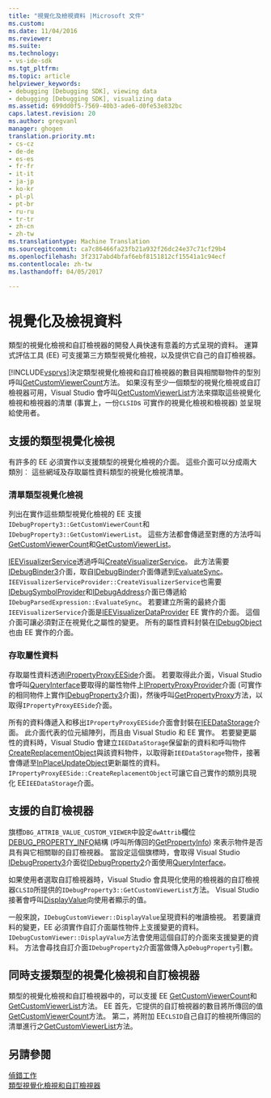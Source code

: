```yaml
---
title: "視覺化及檢視資料 |Microsoft 文件"
ms.custom: 
ms.date: 11/04/2016
ms.reviewer: 
ms.suite: 
ms.technology:
- vs-ide-sdk
ms.tgt_pltfrm: 
ms.topic: article
helpviewer_keywords:
- debugging [Debugging SDK], viewing data
- debugging [Debugging SDK], visualizing data
ms.assetid: 699dd0f5-7569-40b3-ade6-d0fe53e832bc
caps.latest.revision: 20
ms.author: gregvanl
manager: ghogen
translation.priority.mt:
- cs-cz
- de-de
- es-es
- fr-fr
- it-it
- ja-jp
- ko-kr
- pl-pl
- pt-br
- ru-ru
- tr-tr
- zh-cn
- zh-tw
ms.translationtype: Machine Translation
ms.sourcegitcommit: ca7c86466fa23fb21a932f26dc24e37c71cf29b4
ms.openlocfilehash: 3f2317abd4bfaf6ebf8151812cf15541a1c94ecf
ms.contentlocale: zh-tw
ms.lasthandoff: 04/05/2017

---
```

# <a name="visualizing-and-viewing-data"></a>視覺化及檢視資料
類型的視覺化檢視和自訂檢視器的開發人員快速有意義的方式呈現的資料。 運算式評估工具 (EE) 可支援第三方類型視覺化檢視，以及提供它自己的自訂檢視器。  
  
 [!INCLUDE[vsprvs](../../code-quality/includes/vsprvs_md.md)]決定類型視覺化檢視和自訂檢視器的數目與相關聯物件的型別呼叫[GetCustomViewerCount](../../extensibility/debugger/reference/idebugproperty3-getcustomviewercount.md)方法。 如果沒有至少一個類型的視覺化檢視或自訂檢視器可用，Visual Studio 會呼叫[GetCustomViewerList](../../extensibility/debugger/reference/idebugproperty3-getcustomviewerlist.md)方法來擷取這些視覺化檢視和檢視器的清單 (事實上，一份`CLSID`s 可實作的視覺化檢視和檢視器) 並呈現給使用者。  
  
## <a name="supporting-type-visualizers"></a>支援的類型視覺化檢視  
 有許多的 EE 必須實作以支援類型的視覺化檢視的介面。 這些介面可以分成兩大類別︰ 這些網域及存取屬性資料類型的視覺化檢視清單。  
  
### <a name="listing-type-visualizers"></a>清單類型視覺化檢視  
 列出在實作這些類型視覺化檢視的 EE 支援`IDebugProperty3::GetCustomViewerCount`和`IDebugProperty3::GetCustomViewerList`。 這些方法都會傳遞至對應的方法呼叫[GetCustomViewerCount](../../extensibility/debugger/reference/ieevisualizerservice-getcustomviewercount.md)和[GetCustomViewerList](../../extensibility/debugger/reference/ieevisualizerservice-getcustomviewerlist.md)。  
  
 [IEEVisualizerService](../../extensibility/debugger/reference/ieevisualizerservice.md)透過呼叫[CreateVisualizerService](../../extensibility/debugger/reference/ieevisualizerserviceprovider-createvisualizerservice.md)。 此方法需要[IDebugBinder3](../../extensibility/debugger/reference/idebugbinder3.md)介面，取自[IDebugBinder](../../extensibility/debugger/reference/idebugbinder.md)介面傳遞到[EvaluateSync](../../extensibility/debugger/reference/idebugparsedexpression-evaluatesync.md)。 `IEEVisualizerServiceProvider::CreateVisualizerService`也需要[IDebugSymbolProvider](../../extensibility/debugger/reference/idebugsymbolprovider.md)和[IDebugAddress](../../extensibility/debugger/reference/idebugaddress.md)介面已傳遞給`IDebugParsedExpression::EvaluateSync`。 若要建立所需的最終介面`IEEVisualizerService`介面是[IEEVisualizerDataProvider](../../extensibility/debugger/reference/ieevisualizerdataprovider.md) EE 實作的介面。 這個介面可讓必須對正在視覺化之屬性的變更。 所有的屬性資料封裝在[IDebugObject](../../extensibility/debugger/reference/idebugobject.md)也由 EE 實作的介面。  
  
### <a name="accessing-property-data"></a>存取屬性資料  
 存取屬性資料透過[IPropertyProxyEESide](../../extensibility/debugger/reference/ipropertyproxyeeside.md)介面。 若要取得此介面，Visual Studio 會呼叫[QueryInterface](/cpp/atl/queryinterface)要取得的屬性物件上[IPropertyProxyProvider](../../extensibility/debugger/reference/ipropertyproxyprovider.md)介面 (可實作的相同物件上實作[IDebugProperty3](../../extensibility/debugger/reference/idebugproperty3.md)介面)，然後呼叫[GetPropertyProxy](../../extensibility/debugger/reference/ipropertyproxyprovider-getpropertyproxy.md)方法，以取得`IPropertyProxyEESide`介面。  
  
 所有的資料傳遞入和移出`IPropertyProxyEESide`介面會封裝在[IEEDataStorage](../../extensibility/debugger/reference/ieedatastorage.md)介面。 此介面代表的位元組陣列，而且由 Visual Studio 和 EE 實作。 若要變更屬性的資料時，Visual Studio 會建立`IEEDataStorage`保留新的資料和呼叫物件[CreateReplacementObject](../../extensibility/debugger/reference/ipropertyproxyeeside-createreplacementobject.md)與該資料物件，以取得新`IEEDataStorage`物件，接著會傳遞至[InPlaceUpdateObject](../../extensibility/debugger/reference/ipropertyproxyeeside-inplaceupdateobject.md)更新屬性的資料。 `IPropertyProxyEESide::CreateReplacementObject`可讓它自己實作的類別具現化 EE`IEEDataStorage`介面。  
  
## <a name="supporting-custom-viewers"></a>支援的自訂檢視器  
 旗標`DBG_ATTRIB_VALUE_CUSTOM_VIEWER`中設定`dwAttrib`欄位[DEBUG_PROPERTY_INFO](../../extensibility/debugger/reference/debug-property-info.md)結構 (呼叫所傳回的[GetPropertyInfo](../../extensibility/debugger/reference/idebugproperty2-getpropertyinfo.md)) 來表示物件是否具有與它相關聯的自訂檢視器。 當設定這個旗標時，會取得 Visual Studio [IDebugProperty3](../../extensibility/debugger/reference/idebugproperty3.md)介面從[IDebugProperty2](../../extensibility/debugger/reference/idebugproperty2.md)介面使用[QueryInterface](/cpp/atl/queryinterface)。  
  
 如果使用者選取自訂檢視器時，Visual Studio 會具現化使用的檢視器的自訂檢視器`CLSID`所提供的`IDebugProperty3::GetCustomViewerList`方法。 Visual Studio 接著會呼叫[DisplayValue](../../extensibility/debugger/reference/idebugcustomviewer-displayvalue.md)向使用者顯示的值。  
  
 一般來說，`IDebugCustomViewer::DisplayValue`呈現資料的唯讀檢視。 若要讓資料的變更，EE 必須實作自訂介面屬性物件上支援變更的資料。 `IDebugCustomViewer::DisplayValue`方法會使用這個自訂的介面來支援變更的資料。 方法會尋找自訂介面`IDebugProperty2`介面當做傳入`pDebugProperty`引數。  
  
## <a name="supporting-both-type-visualizers-and-custom-viewers"></a>同時支援類型的視覺化檢視和自訂檢視器  
 類型的視覺化檢視和自訂檢視器中的，可以支援 EE [GetCustomViewerCount](../../extensibility/debugger/reference/idebugproperty3-getcustomviewercount.md)和[GetCustomViewerList](../../extensibility/debugger/reference/idebugproperty3-getcustomviewerlist.md)方法。 EE 首先，它提供的自訂檢視器的數目將所傳回的值[GetCustomViewerCount](../../extensibility/debugger/reference/ieevisualizerservice-getcustomviewercount.md)方法。 第二，將附加 EE`CLSID`自己自訂的檢視所傳回的清單進行之[GetCustomViewerList](../../extensibility/debugger/reference/ieevisualizerservice-getcustomviewerlist.md)方法。  
  
## <a name="see-also"></a>另請參閱  
 [偵錯工作](../../extensibility/debugger/debugging-tasks.md)   
 [類型視覺化檢視和自訂檢視器](../../extensibility/debugger/type-visualizer-and-custom-viewer.md)
